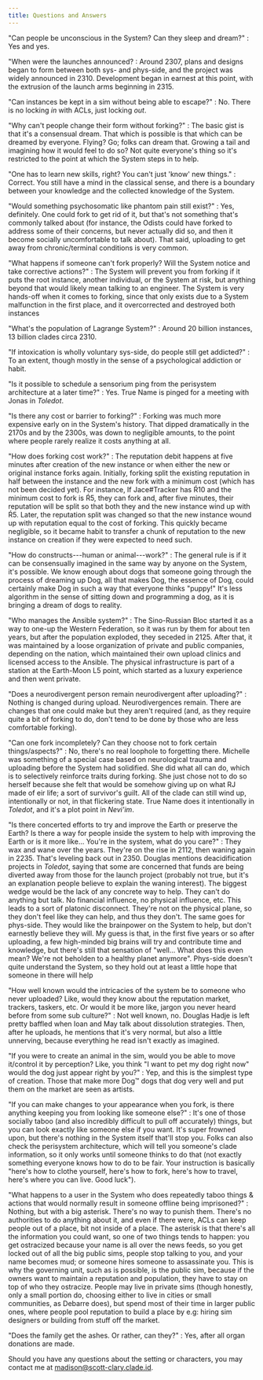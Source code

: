 ```yaml
---
title: Questions and Answers
---
```


"Can people be unconscious in the System? Can they sleep and dream?"
:   Yes and yes.

"When were the launches announced?
:   Around 2307, plans and designs began to form between both sys- and phys-side, and the project was widely announced in 2310. Development began in earnest at this point, with the extrusion of the launch arms beginning in 2315.

"Can instances be kept in a sim without being able to escape?"
:   No. There is no locking *in* with ACLs, just locking *out*.

"Why can't people change their form without forking?"
:   The basic gist is that it's a consensual dream. That which is possible is that which can be dreamed by everyone. Flying? Go; folks can dream that. Growing a tail and imagining how it would feel to do so? Not quite everyone's thing so it's restricted to the point at which the System steps in to help.

"One has to learn new skills, right? You can't just 'know' new things."
:   Correct. You still have a mind in the classical sense, and there is a boundary between your knowledge and the collected knowledge of the System.

"Would something psychosomatic like phantom pain still exist?"
:   Yes, definitely. One could fork to get rid of it, but that's not something that's commonly talked about (for instance, the Odists could have forked to address some of their concerns, but never actually did so, and then it become socially uncomfortable to talk about). That said, uploading to get away from chronic/terminal conditions is very common.

"What happens if someone can't fork properly? Will the System notice and take corrective actions?"
:   The System will prevent you from forking if it puts the root instance, another individual, or the System at risk, but anything beyond that would likely mean talking to an engineer. The System is very hands-off when it comes to forking, since that only exists due to a System malfunction in the first place, and it overcorrected and destroyed both instances

"What's the population of Lagrange System?"
:   Around 20 billion instances, 13 billion clades circa 2310.

"If intoxication is wholly voluntary sys-side, do people still get addicted?"
:   To an extent, though mostly in the sense of a psychological addiction or habit.

"Is it possible to schedule a sensorium ping from the perisystem architecture at a later time?"
:   Yes. True Name is pinged for a meeting with Jonas in *Toledot*.

"Is there any cost or barrier to forking?"
:   Forking was much more expensive early on in the System's history. That dipped dramatically in the 2170s and by the 2300s, was down to negligible amounts, to the point where people rarely realize it costs anything at all.

"How does forking cost work?"
:   The reputation debit happens at five minutes after creation of the new instance or when either the new or original instance forks again. Initially, forking split the existing reputation in half between the instance and the new fork with a minimum cost (which has not been decided yet). For instance, If Jace#Tracker has Ŕ10 and the minimum cost to fork is Ŕ5, they can fork and, after five minutes, their reputation will be split so that both they and the new instance wind up with Ŕ5. Later, the reputation split was changed so that the new instance wound up with reputation equal to the cost of forking. This quickly became negligible, so it became habit to transfer a chunk of reputation to the new instance on creation if they were expected to need such.

"How do constructs---human or animal---work?"
:   The general rule is if it can be consensually imagined in the same way by anyone on the System, it's possible. We know enough about dogs that someone going through the process of dreaming up Dog, all that makes Dog, the essence of Dog, could certainly make Dog in such a way that everyone thinks "puppy!" It's less algorithm in the sense of sitting down and programming a dog, as it is bringing a dream of dogs to reality.

"Who manages the Ansible system?"
:   The Sino-Russian Bloc started it as a way to one-up the Western Federation, so it was run by them for about ten years, but after the population exploded, they seceded in 2125. After that, it was maintained by a loose organization of private and public companies, depending on the nation, which maintained their own upload clinics and licensed access to the Ansible. The physical infrastructure is part of a station at the Earth-Moon L5 point, which started as a luxury experience and then went private.

"Does a neurodivergent person remain neurodivergent after uploading?"
:   Nothing is changed during upload. Neurodivergences remain. There are changes that one could make but they aren't required (and, as they require quite a bit of forking to do, don't tend to be done by those who are less comfortable forking).

"Can one fork incompletely? Can they choose not to fork certain things/aspects?"
:   No, there's no real loophole to forgetting there. Michelle was something of a special case based on neurological trauma and uploading before the System had solidified. She did what all can do, which is to selectively reinforce traits during forking. She just chose not to do so herself because she felt that would be somehow giving up on what RJ made of eir life; a sort of survivor's guilt. All of the clade can still wind up, intentionally or not, in that flickering state. True Name does it intentionally in *Toledot*, and it's a plot point in *Nevi'im*.

"Is there concerted efforts to try and improve the Earth or preserve the Earth? Is there a way for people inside the system to help with improving the Earth or is it more like... You're in the system, what do you care?"
:   They wax and wane over the years. They're on the rise in 2112, then waning again in 2235. That's leveling back out in 2350. Douglas mentions deacidification projects in *Toledot*, saying that some are concerned that funds are being diverted away from those for the launch project (probably not true, but it's an explanation people believe to explain the waning interest). The biggest wedge would be the lack of any concrete way to help. They can't do anything but talk. No financial influence, no physical influence, etc. This leads to a sort of platonic disconnect. They're not on the physical plane, so they don't feel like they can help, and thus they don't. The same goes for phys-side. They would like the brainpower on the System to help, but don't earnestly believe they will. My guess is that, in the first five years or so after uploading, a few high-minded big brains will try and contribute time and knowledge, but there's still that sensation of "well... What does this even mean? We're not beholden to a healthy planet anymore". Phys-side doesn't quite understand the System, so they hold out at least a little hope that someone in there will help

"How well known would the intricacies of the system be to someone who never uploaded? Like, would they know about the reputation market, trackers, taskers, etc. Or would it be more like, jargon you never heard before from some sub culture?"
:   Not well known, no. Douglas Hadje is left pretty baffled when Ioan and May talk about dissolution strategies. Then, after he uploads, he mentions that it's very normal, but also a little unnerving, because everything he read isn't exactly as imagined.

"If you were to create an animal in the sim, would you be able to move it/control it by perception? Like, you think "I want to pet my dog right now" would the dog just appear right by you?"
:   Yep, and this is the simplest type of creation. Those that make more Dog™ dogs that dog very well and put them on the market are seen as artists.

"If you can make changes to your appearance when you fork, is there anything keeping you from looking like someone else?"
:   It's one of those socially taboo (and also incredibly difficult to pull off accurately) things, but you can look exactly like someone else if you want. It's super frowned upon, but there's nothing in the System itself that'll stop you. Folks can also check the perisystem architecture, which will tell you someone's clade information, so it only works until someone thinks to do that (not exactly something everyone knows how to do to be fair. Your instruction is basically "here's how to clothe yourself, here's how to fork, here's how to travel, here's where you can live. Good luck").

"What happens to a user in the System who does repeatedly taboo things & actions that would normally result in someone offline being imprisoned?"
:   Nothing, but with a big asterisk. There's no way to punish them. There's no authorities to do anything about it, and even if there were, ACLs can keep people out of a place, bit not inside of a place. The asterisk is that there's all the information you could want, so one of two things tends to happen: you get ostracized because your name is all over the news feeds, so you get locked out of all the big public sims, people stop talking to you, and your name becomes mud; or someone hires someone to assassinate you. This is why the governing unit, such as is possible, is the public sim, because if the owners want to maintain a reputation and population, they have to stay on top of who they ostracize. People may live in private sims (though honestly, only a small portion do, choosing either to live in cities or small communities, as Debarre does), but spend most of their time in larger public ones, where people pool reputation to build a place by e.g: hiring sim designers or building from stuff off the market.

"Does the family get the ashes. Or rather, can they?"
:   Yes, after all organ donations are made.

Should you have any questions about the setting or characters, you may contact me at [madison@scott-clary.clade.id](mailto:mscottclary@clade.id).

